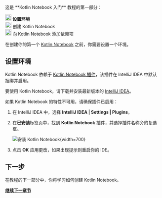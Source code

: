 [//]: # (title: 设置环境)

<tldr>
   <p>这是 **Kotlin Notebook 入门** 教程的第一部分：</p>
   <p><img src="icon-1.svg" width="20" alt="First step"/> <strong>设置环境</strong><br/>
      <img src="icon-2-todo.svg" width="20" alt="Second step"/> 创建 Kotlin Notebook<br/>
      <img src="icon-3-todo.svg" width="20" alt="Third step"/> 向 Kotlin Notebook 添加依赖项<br/>
  </p>
</tldr>

在创建你的第一个 [Kotlin Notebook](kotlin-notebook-overview.md) 之前，你需要设置一个环境。

## 设置环境

Kotlin Notebook 依赖于 [Kotlin Notebook 插件](https://plugins.jetbrains.com/plugin/16340-kotlin-notebook)，该插件在 IntelliJ IDEA 中默认捆绑并启用。

要使用 Kotlin Notebook，请下载并安装最新版本的 [IntelliJ IDEA](https://www.jetbrains.com/idea/download/index.html)。

如果 Kotlin Notebook 的特性不可用，请确保插件已启用：

1. 在 IntelliJ IDEA 中，选择 **IntelliJ IDEA | Settings | Plugins**。
2. 在**已安装**标签页中，找到 **Kotlin Notebook** 插件，并选择插件名称旁的复选框。

   ![安装 Kotlin Notebook](kotlin-notebook-plugin.png){width=700}

3. 点击 **OK** 应用更改，如果出现提示则重启你的 IDE。

## 下一步

在教程的下一部分中，你将学习如何创建 Kotlin Notebook。

**[继续下一章节](kotlin-notebook-create.md)**
